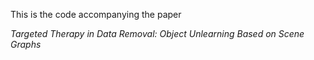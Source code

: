 This is the code accompanying the paper

*Targeted Therapy in Data Removal: Object Unlearning Based on Scene Graphs*
